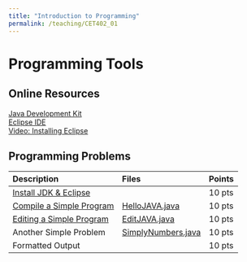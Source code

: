 ```yaml
---
title: "Introduction to Programming"
permalink: /teaching/CET402_01
---
```


# Programming Tools

## Online Resources
[Java Development Kit](https://www.oracle.com/technetwork/java/javase/downloads/jdk12-downloads-5295953.html)  
[Eclipse IDE](https://www.eclipse.org/oxygen/)  
[Video: Installing Eclipse](https://youtu.be/7pt_r5TgdLw)  

## Programming Problems

| Description                                                            | Files                                                    | Points |
| :--------------------------------------------------------------------- | :------------------------------------------------------- | :----- |
| [Install JDK & Eclipse](/files/CET402/01_InstallJDKEclipse.pdf)        |                                                          | 10 pts |
| [Compile a Simple Program](/files/CET402/01_CompileASimpleProgram.pdf) | [HelloJAVA.java](/files/CET402/HelloJAVA.java)           | 10 pts |
| [Editing a Simple Program](/files/CET402/01_EditingASimpleProgram.pdf) | [EditJAVA.java](/files/CET402/EditJAVA.java)             | 10 pts |
| Another Simple Problem                                                 | [SimplyNumbers.java](/files/CET402/SimplyNumbers01.java) | 10 pts |
| Formatted Output                                                       |                                                          | 10 pts |
